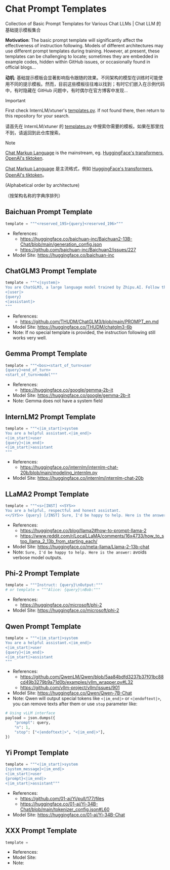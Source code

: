 # Chat Prompt Templates

Collection of Basic Prompt Templates for Various Chat LLMs | Chat LLM 的基础提示模板集合

**Motivation**: The basic prompt template will significantly affect the effectiveness of instruction following. Models of different architectures may use different prompt templates during training. However, at present, these templates can be challenging to locate; sometimes they are embedded in example codes, hidden within GitHub issues, or occasionally found in official blogs...

**动机**: 基础提示模板会显著影响指令跟随的效果。不同架构的模型在训练时可能使用不同的提示模板。然而，目前这些模板往往难以找到；有时它们嵌入在示例代码中，有时隐藏在 GitHub 问题中，有时偶尔在官方博客中发现...

> [!Important]
> First check InternLM/xtuner's [templates.py](https://github.com/InternLM/xtuner/blob/main/xtuner/utils/templates.py). If not found there, then return to this repository for your search.
>
> 请首先在 InternLM/xtuner 的 [templates.py](https://github.com/InternLM/xtuner/blob/main/xtuner/utils/templates.py) 中搜索你需要的模板。如果在那里找不到，请返回到此仓库搜索。

> [!Note]
> [Chat Markup Language](https://github.com/MicrosoftDocs/azure-docs/blob/main/articles/ai-services/openai/includes/chat-markup-language.md) is the mainstream, eg. [HuggingFace's transformers](https://github.com/huggingface/transformers/blob/76a33a10923ccc1074917f6b6a1e719e626b7dc9/src/transformers/tokenization_utils_base.py#L1847-L1865), [OpenAI's tiktoken](https://github.com/openai/tiktoken/blob/db5bda9fc93b3171db6c4afea329394e6b6d31ca/README.md?plain=1#L91-L92).
>
> [Chat Markup Language](https://github.com/MicrosoftDocs/azure-docs/blob/main/articles/ai-services/openai/includes/chat-markup-language.md) 是主流格式，例如 [HuggingFace's transformers](https://github.com/huggingface/transformers/blob/76a33a10923ccc1074917f6b6a1e719e626b7dc9/src/transformers/tokenization_utils_base.py#L1847-L1865), [OpenAI's tiktoken](https://github.com/openai/tiktoken/blob/db5bda9fc93b3171db6c4afea329394e6b6d31ca/README.md?plain=1#L91-L92)。

(Alphabetical order by architecture)

（按架构名称的字典序排列）

## Baichuan Prompt Template

```python
template = """<reserved_195>{query}<reserved_196>"""
```

* References:
  * https://huggingface.co/baichuan-inc/Baichuan2-13B-Chat/blob/main/generation_config.json
  * https://github.com/baichuan-inc/Baichuan2/issues/227
* Model Site: https://huggingface.co/baichuan-inc

## ChatGLM3 Prompt Template

```python
template = """<|system|>
You are ChatGLM3, a large language model trained by Zhipu.AI. Follow the user's instructions carefully. Respond using markdown.
<|user|>
{query}
<|assistant|>
"""
```

* References:
  * https://github.com/THUDM/ChatGLM3/blob/main/PROMPT_en.md
* Model Site: https://huggingface.co/THUDM/chatglm3-6b
* Note: If no special template is provided, the instruction following still works very well.

## Gemma Prompt Template

```python
template = """<bos><start_of_turn>user
{query}<end_of_turn>
<start_of_turn>model"""
```

* References:
  * https://huggingface.co/google/gemma-2b-it
* Model Site: https://huggingface.co/google/gemma-2b-it
* Note: Gemma does not have a system field

## InternLM2 Prompt Template

```python
template = """<|im_start|>system
You are a helpful assistant.<|im_end|>
<|im_start|>user
{query}<|im_end|>
<|im_start|>assistant
"""
```

* References:
  * https://huggingface.co/internlm/internlm-chat-20b/blob/main/modeling_internlm.py
* Model Site: https://huggingface.co/internlm/internlm-chat-20b

## LLaMA2 Prompt Template

```python
template = """<s>[INST] <<SYS>>
You are a helpful, respectful and honest assistant.
<</SYS>> {query} [/INST] Sure, I'd be happy to help. Here is the answer:"""
```

* References:
  * https://huggingface.co/blog/llama2#how-to-prompt-llama-2
  * https://www.reddit.com/r/LocalLLaMA/comments/16x4733/how_to_stop_llama_2_13b_from_starting_each/
* Model Site: https://huggingface.co/meta-llama/Llama-2-13b-chat
* Note: `Sure, I'd be happy to help. Here is the answer:` avoids verbose model outputs.

## Phi-2 Prompt Template

```python
template = """Instruct: {query}\nOutput:"""
# or template = """Alice: {query}\nBob:"""
```

* References:
  * https://huggingface.co/microsoft/phi-2
* Model Site: https://huggingface.co/microsoft/phi-2

## Qwen Prompt Template

```python
template = """<|im_start|>system
You are a helpful assistant.<|im_end|>
<|im_start|>user
{query}<|im_end|>
<|im_start|>assistant
"""
```

* References:
  * https://github.com/QwenLM/Qwen/blob/5aa84bdfd3237b37f01bc88cd49b3279b9a71d0b/examples/vllm_wrapper.py#L32
  * https://github.com/vllm-project/vllm/issues/901
* Model Site: https://huggingface.co/Qwen/Qwen-7B-Chat
* Note: Qwen will output special tokens like `<|im_end|>` or `<|endoftext|>`, you can remove texts after them or use `stop` parameter like:

```python
# Using vLLM interface
payload = json.dumps({
    "prompt": query,
    "n": 1,
    "stop": ["<|endoftext|>", "<|im_end|>"],
})

```

## Yi Prompt Template

```python
template = """<|im_start|>system
{system_message}<|im_end|>
<|im_start|>user
{prompt}<|im_end|>
<|im_start|>assistant"""
```

* References:
  * https://github.com/01-ai/Yi/pull/177/files
  * https://huggingface.co/01-ai/Yi-34B-Chat/blob/main/tokenizer_config.json#L60
* Model Site: https://huggingface.co/01-ai/Yi-34B-Chat

## XXX Prompt Template

```python
template = 
```

* References:
* Model Site: 
* Note: 
